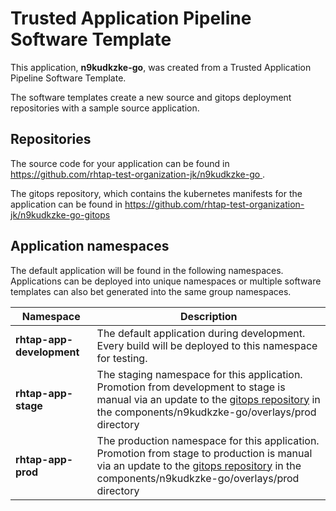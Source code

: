 # Trusted Application Pipeline Software Template

This application, **n9kudkzke-go**, was created from a Trusted Application Pipeline Software Template.

The software templates create a new source and gitops deployment repositories with a sample source application. 

## Repositories

The source code for your application can be found in [https://github.com/rhtap-test-organization-jk/n9kudkzke-go ](https://github.com/rhtap-test-organization-jk/n9kudkzke-go ).
 
The gitops repository, which contains the kubernetes manifests for the application can be found in 
[https://github.com/rhtap-test-organization-jk/n9kudkzke-go-gitops ](https://github.com/rhtap-test-organization-jk/n9kudkzke-go-gitops ) 

## Application namespaces 

The default application will be found in the following namespaces. Applications can be deployed into unique namespaces or multiple software templates can also bet generated into the same group namespaces.  

|  Namespace   |  Description   |  
| -------- | -------- |   
| **rhtap-app-development** | The default application during development. Every build will be deployed to this namespace for testing. | 
| **rhtap-app-stage** | The staging namespace for this application. Promotion from development to stage is manual via an update to the [gitops repository](https://github.com/rhtap-test-organization-jk/n9kudkzke-go-gitops ) in the components/n9kudkzke-go/overlays/prod directory |  
| **rhtap-app-prod** | The production namespace for this application. Promotion from stage to production is manual via an update to the [gitops repository](https://github.com/rhtap-test-organization-jk/n9kudkzke-go-gitops ) in the components/n9kudkzke-go/overlays/prod directory | 